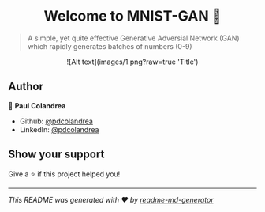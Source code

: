 <h1 align="center">Welcome to MNIST-GAN 👋</h1>
<p>
</p>

> A simple, yet quite effective Generative Adversial Network (GAN) which rapidly generates batches of numbers (0-9)

<p align="center">
  ![Alt text](images/1.png?raw=true 'Title')
</p>

## Author

👤 **Paul Colandrea**

- Github: [@pdcolandrea](https://github.com/pdcolandrea)
- LinkedIn: [@pdcolandrea](https://linkedin.com/in/pdcolandrea)

## Show your support

Give a ⭐️ if this project helped you!

---

_This README was generated with ❤️ by [readme-md-generator](https://github.com/kefranabg/readme-md-generator)_

